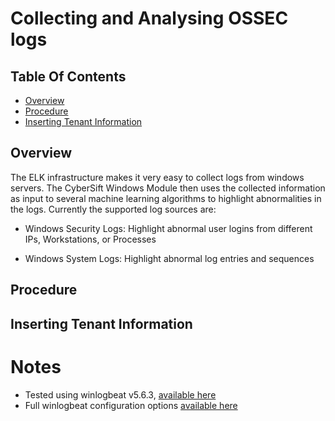 # Collecting and Analysing OSSEC logs

## Table Of Contents
* [Overview](https://github.com/CyberSift/CyberSift_Documentation/blob/master/Collection%20Guides/ossec_collection.md#overview)
* [Procedure](https://github.com/CyberSift/CyberSift_Documentation/blob/master/Collection%20Guides/windows_collection.md#procedure)
* [Inserting Tenant Information](https://github.com/CyberSift/CyberSift_Documentation/blob/master/Collection%20Guides/ossec_collection.md#inserting-tenant-information)
    
## Overview

The ELK infrastructure makes it very easy to collect logs from windows servers. The CyberSift Windows Module then uses the collected information as input to several machine learning algorithms to highlight abnormalities in the logs. Currently the supported log sources are:

- Windows Security Logs: Highlight abnormal user logins from different IPs, Workstations, or Processes

- Windows System Logs: Highlight abnormal log entries and sequences

## Procedure



## Inserting Tenant Information


# Notes
- Tested using winlogbeat v5.6.3, [available here](https://www.elastic.co/downloads/past-releases/winlogbeat-5-6-3)
- Full winlogbeat configuration options [available here](https://www.elastic.co/guide/en/beats/winlogbeat/current/configuration-winlogbeat-options.html)
